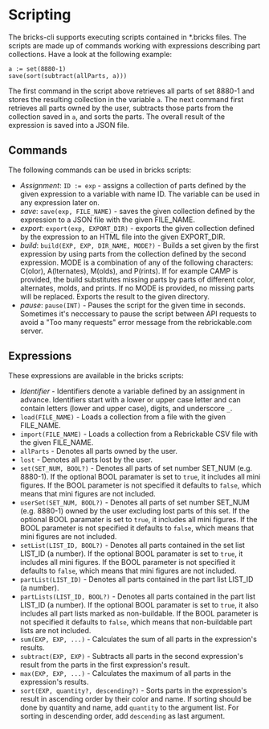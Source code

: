 # Scripting

The bricks-cli supports executing scripts contained in *.bricks files. The scripts are made up of commands working with expressions describing part collections. Have a look at the following example:

    a := set(8880-1)
    save(sort(subtract(allParts, a)))

The first command in the script above retrieves all parts of set 8880-1 and stores the resulting collection in the variable `a`. The next command first retrieves all parts owned by the user, subtracts those parts from the collection saved in `a`, and sorts the parts. The overall result of the expression is saved into a JSON file.

## Commands

The following commands can be used in bricks scripts:

* *Assignment*: `ID := exp` - assigns a collection of parts defined by the given expression to a variable with name ID. The variable can be used in any expression later on.
* *save*: `save(exp, FILE_NAME)` - saves the given collection defined by the expression to a JSON file with the given FILE_NAME.
* *export*: `export(exp, EXPORT_DIR)` - exports the given collection defined by the expression to an HTML file into the given EXPORT_DIR.
* *build*: `build(EXP, EXP, DIR_NAME, MODE?)` - Builds a set given by the first expression by using parts from the collection defined by the second expression. MODE is a combination of any of the following characters: C(olor), A(lternates), M(olds), and P(rints). If for example CAMP is provided, the build substitutes missing parts by parts of different color, alternates, molds, and prints. If no MODE is provided, no missing parts will be replaced. Exports the result to the given directory.
* *pause*: `pause(INT)` - Pauses the script for the given time in seconds. Sometimes it's neccessary to pause the script between API requests to avoid a "Too many requests" error message from the rebrickable.com server.

## Expressions

These expressions are available in the bricks scripts:

* *Identifier* - Identifiers denote a variable defined by an assignment in advance. Identifiers start with a lower or upper case letter and can contain letters (lower and upper case), digits, and underscore `_`.
* `load(FILE_NAME)` - Loads a collection from a file with the given FILE_NAME.
* `import(FILE_NAME)` - Loads a collection from a Rebrickable CSV file with the given FILE_NAME.
* `allParts` - Denotes all parts owned by the user.
* `lost` - Denotes all parts lost by the user.
* `set(SET_NUM, BOOL?)` - Denotes all parts of set number SET_NUM (e.g. 8880-1). If the optional BOOL paramater is set to `true`, it includes all mini figures. If the BOOL parameter is not specified it defaults to `false`, which means that mini figures are not included.
* `userSet(SET_NUM, BOOL?)` - Denotes all parts of set number SET_NUM (e.g. 8880-1) owned by the user excluding lost parts of this set. If the optional BOOL paramater is set to `true`, it includes all mini figures. If the BOOL parameter is not specified it defaults to `false`, which means that mini figures are not included.
* `setList(LIST_ID, BOOL?)` - Denotes all parts contained in the set list LIST_ID (a number). If the optional BOOL paramater is set to `true`, it includes all mini figures. If the BOOL parameter is not specified it defaults to `false`, which means that mini figures are not included.
* `partList(LIST_ID)` - Denotes all parts contained in the part list LIST_ID (a number).
* `partLists(LIST_ID, BOOL?)` - Denotes all parts contained in the part list LIST_ID (a number). If the optional BOOL paramater is set to `true`, it also includes all part lists marked as non-buildable. If the BOOL parameter is not specified it defaults to `false`, which means that non-buildable part lists are not included.
* `sum(EXP, EXP, ...)` - Calculates the sum of all parts in the expression's results.
* `subtract(EXP, EXP)` - Subtracts all parts in the second expression's result from the parts in the first expression's result.
* `max(EXP, EXP, ...)` - Calculates the maximum of all parts in the expression's results.
* `sort(EXP, quantity?, descending?)` - Sorts parts in the expression's result in ascending order by their color and name. If sorting should be done by quantity and name, add `quantity` to the argument list. For sorting in descending order, add `descending` as last argument.
